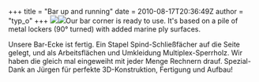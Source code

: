 +++
title = "Bar up and running"
date = 2010-08-17T20:36:49Z
author = "typ_o"
+++
[![](https://flipdot.org/blog/uploads/bar00.serendipityThumb.jpg)](https://flipdot.org/blog/uploads/bar00.jpg)[![](https://flipdot.org/blog/uploads/bar01.serendipityThumb.jpg)](https://flipdot.org/blog/uploads/bar01.jpg)Our
bar corner is ready to use. It's based on a pile of metal lockers (90°
turned) with added marine ply surfaces.  
  
Unsere Bar-Ecke ist fertig. Ein Stapel Spind-Schließfächer auf die Seite
gelegt, und als Arbeitsflächen und Umkleidung Multiplex-Sperrholz. Wir
haben die gleich mal eingeweiht mit jeder Menge Rechnern drauf.
Spezial-Dank an Jürgen für perfekte 3D-Konstruktion, Fertigung und
Aufbau\!

